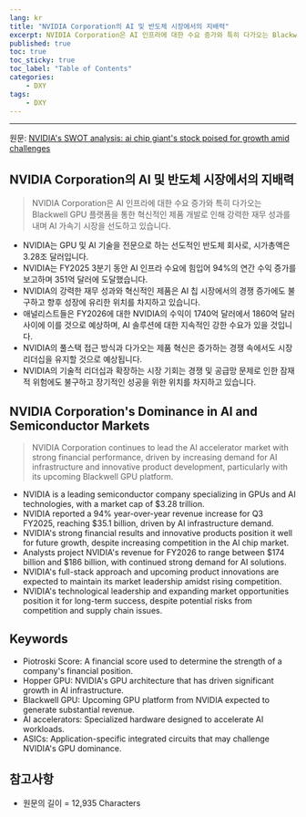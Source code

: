 ```yaml
---
lang: kr
title: "NVIDIA Corporation의 AI 및 반도체 시장에서의 지배력"
excerpt: NVIDIA Corporation은 AI 인프라에 대한 수요 증가와 특히 다가오는 Blackwell GPU 플랫폼을 통한 혁신적인 제품 개발로 인해 강력한 재무 성과를 내며 AI 가속기 시장을 선도하고 있습니다.
published: true
toc: true
toc_sticky: true
toc_label: "Table of Contents"
categories:
    - DXY
tags:
    - DXY
---
```


---

  원문: [NVIDIA's SWOT analysis: ai chip giant's stock poised for growth amid challenges](https://www.investing.com/news/swot-analysis/nvidias-swot-analysis-ai-chip-giants-stock-poised-for-growth-amid-challenges-93CH-3785522)

## NVIDIA Corporation의 AI 및 반도체 시장에서의 지배력

> NVIDIA Corporation은 AI 인프라에 대한 수요 증가와 특히 다가오는 Blackwell GPU 플랫폼을 통한 혁신적인 제품 개발로 인해 강력한 재무 성과를 내며 AI 가속기 시장을 선도하고 있습니다.


- NVIDIA는 GPU 및 AI 기술을 전문으로 하는 선도적인 반도체 회사로, 시가총액은 3.28조 달러입니다.
- NVIDIA는 FY2025 3분기 동안 AI 인프라 수요에 힘입어 94%의 연간 수익 증가를 보고하며 351억 달러에 도달했습니다.
- NVIDIA의 강력한 재무 성과와 혁신적인 제품은 AI 칩 시장에서의 경쟁 증가에도 불구하고 향후 성장에 유리한 위치를 차지하고 있습니다.
- 애널리스트들은 FY2026에 대한 NVIDIA의 수익이 1740억 달러에서 1860억 달러 사이에 이를 것으로 예상하며, AI 솔루션에 대한 지속적인 강한 수요가 있을 것입니다.
- NVIDIA의 풀스택 접근 방식과 다가오는 제품 혁신은 증가하는 경쟁 속에서도 시장 리더십을 유지할 것으로 예상됩니다.
- NVIDIA의 기술적 리더십과 확장하는 시장 기회는 경쟁 및 공급망 문제로 인한 잠재적 위험에도 불구하고 장기적인 성공을 위한 위치를 차지하고 있습니다.

## NVIDIA Corporation's Dominance in AI and Semiconductor Markets

> NVIDIA Corporation continues to lead the AI accelerator market with strong financial performance, driven by increasing demand for AI infrastructure and innovative product development, particularly with its upcoming Blackwell GPU platform.


- NVIDIA is a leading semiconductor company specializing in GPUs and AI technologies, with a market cap of $3.28 trillion.
- NVIDIA reported a 94% year-over-year revenue increase for Q3 FY2025, reaching $35.1 billion, driven by AI infrastructure demand.
- NVIDIA's strong financial results and innovative products position it well for future growth, despite increasing competition in the AI chip market.
- Analysts project NVIDIA's revenue for FY2026 to range between $174 billion and $186 billion, with continued strong demand for AI solutions.
- NVIDIA's full-stack approach and upcoming product innovations are expected to maintain its market leadership amidst rising competition.
- NVIDIA's technological leadership and expanding market opportunities position it for long-term success, despite potential risks from competition and supply chain issues.

## Keywords

- Piotroski Score: A financial score used to determine the strength of a company's financial position.
- Hopper GPU: NVIDIA's GPU architecture that has driven significant growth in AI infrastructure.
- Blackwell GPU: Upcoming GPU platform from NVIDIA expected to generate substantial revenue.
- AI accelerators: Specialized hardware designed to accelerate AI workloads.
- ASICs: Application-specific integrated circuits that may challenge NVIDIA's GPU dominance.

## 참고사항

- 원문의 길이 = 12,935 Characters

